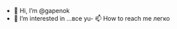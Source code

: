 - 👋 Hi, I’m @gapenok
- 👀 I’m interested in ...все
yu- 📫 How to reach me  легко
<style>
    .gap{

    }
<p class="gap">hsjk</p>
gapenok/gapenok is a ✨ special ✨ repository because its `README.md` (this file) appears on your GitHub profile.
You can click the Preview link to take a look at your changes.
--->
немного о себедобавлено